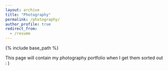 ```yaml
---
layout: archive
title: "Photography"
permalink: /photography/
author_profile: true
redirect_from:
  - /resume
---
```


{% include base_path %}

This page will contain my photography portfolio when I get them sorted out : )
